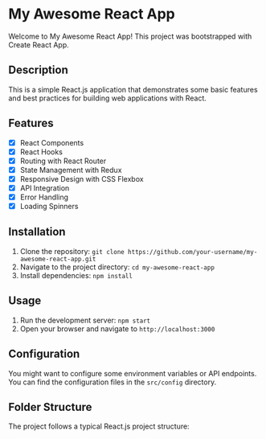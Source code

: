 # My Awesome React App

Welcome to My Awesome React App! This project was bootstrapped with Create React App.

## Description

This is a simple React.js application that demonstrates some basic features and best practices for building web applications with React.

## Features

- [x] React Components
- [x] React Hooks
- [x] Routing with React Router
- [x] State Management with Redux
- [x] Responsive Design with CSS Flexbox
- [x] API Integration
- [x] Error Handling
- [x] Loading Spinners

## Installation

1. Clone the repository: `git clone https://github.com/your-username/my-awesome-react-app.git`
2. Navigate to the project directory: `cd my-awesome-react-app`
3. Install dependencies: `npm install`

## Usage

1. Run the development server: `npm start`
2. Open your browser and navigate to `http://localhost:3000`

## Configuration

You might want to configure some environment variables or API endpoints. You can find the configuration files in the `src/config` directory.

## Folder Structure

The project follows a typical React.js project structure:


